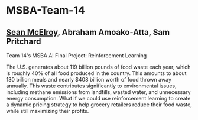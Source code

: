 # MSBA-Team-14
## [Sean McElroy](https://github.com/stmcelroy703), Abraham Amoako-Atta, Sam Pritchard
Team 14's MSBA AI Final Project: Reinforcement Learning

The U.S. generates about 119 billion pounds of food waste each year, which is roughly 40% of all food produced in the country. This amounts to about 130 billion meals and nearly $408 billion worth of food thrown away annually. This waste contributes significantly to environmental issues, including methane emissions from landfills, wasted water, and unnecessary energy consumption. What if we could use reinforcement learning to create a dynamic pricing strategy to help grocery retailers reduce their food waste, while still maximizing their profits.
